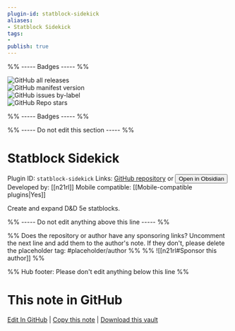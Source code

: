 ```yaml
---
plugin-id: statblock-sidekick
aliases:
- Statblock Sidekick
tags: 
- 
publish: true
---
```


%% ----- Badges ----- %%

![GitHub all releases](https://img.shields.io/github/downloads/n21rl/stablock-sidekick/total?color=573E7A&logo=github&style=for-the-badge)   
![GitHub manifest version](https://img.shields.io/github/manifest-json/v/n21rl/stablock-sidekick?color=573E7A&logo=github&style=for-the-badge)   
![GitHub issues by-label](https://img.shields.io/github/issues/n21rl/stablock-sidekick/help%20wanted?color=573E7A&logo=github&style=for-the-badge)   
![GitHub Repo stars](https://img.shields.io/github/stars/n21rl/stablock-sidekick?color=573E7A&logo=github&style=for-the-badge)

%% ----- Badges ----- %%

%% ----- Do not edit this section ----- %%

# Statblock Sidekick

Plugin ID: `statblock-sidekick`
Links: [GitHub repository](https://github.com/n21rl/stablock-sidekick) or [<button id=HH>Open in Obsidian</button>](obsidian://show-plugin?id=statblock-sidekick)
Developed by: [[n21rl]]
Mobile compatible: [[Mobile-compatible plugins|Yes]]

Create and expand D&D 5e statblocks.

%% ----- Do not edit anything above this line ----- %% 

%% Does the repository or author have any sponsoring links? Uncomment the next line and add them to the author's note. If they don't, please delete the placeholder tag: #placeholder/author %%
%% ![[n21rl#Sponsor this author]] %%

%% Hub footer: Please don't edit anything below this line %%

# This note in GitHub

<span class="git-footer">[Edit In GitHub](https://github.dev/obsidian-community/obsidian-hub/blob/main/02%20-%20Community%20Expansions/02.05%20All%20Community%20Expansions/Plugins/statblock-sidekick.md "git-hub-edit-note") | [Copy this note](https://raw.githubusercontent.com/obsidian-community/obsidian-hub/main/02%20-%20Community%20Expansions/02.05%20All%20Community%20Expansions/Plugins/statblock-sidekick.md "git-hub-copy-note") | [Download this vault](https://github.com/obsidian-community/obsidian-hub/archive/refs/heads/main.zip "git-hub-download-vault") </span>
